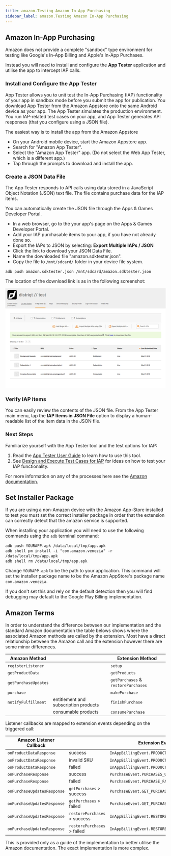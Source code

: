 ```yaml
---
title: amazon.Testing Amazon In-App Purchasing
sidebar_label: amazon.Testing Amazon In-App Purchasing
---
```



## Amazon In-App Purchasing

Amazon does not provide a complete "sandbox" type environment for testing like Google's In-App Billing and Apple's In-App Purchases.  

Instead you will need to install and configure the **App Tester** application and utilise the app to intercept IAP calls.


### Install and Configure the App Tester

App Tester allows you to unit test the In-App Purchasing (IAP) functionality of your app in sandbox mode before you submit the app for publication. You download App Tester from the Amazon Appstore onto the same Android device as your app. The App Tester simulates the production environment. You run IAP-related test cases on your app, and App Tester generates API responses (that you configure using a JSON file).


The easiest way is to install the app from the Amazon Appstore

- On your Android mobile device, start the Amazon Appstore app.
- Search for "Amazon App Tester".
- Select the "Amazon App Tester" app. (Do not select the Web App Tester, which is a different app.)
- Tap through the prompts to download and install the app.


### Create a JSON Data File

The App Tester responds to API calls using data stored in a JavaScript Object Notation (JSON) text file. The file contains purchase data for the IAP items.

You can automatically create the JSON file through the Apps & Games Developer Portal.


- In a web browser, go to the your app's page on the Apps & Games Developer Portal.
- Add your IAP purchasable items to your app, if you have not already done so.
- Export the IAPs to JSON by selecting: **Export Multiple IAPs / JSON**
- Click the link to download your JSON Data File. 
- Name the downloaded file "amazon.sdktester.json".
- Copy the file to `/mnt/sdcard/` folder in your device file system.

```
adb push amazon.sdktester.json /mnt/sdcard/amazon.sdktester.json
```

The location of the download link is as in the following screenshot:

![](images/amazon-testing-download.png)


### Verify IAP Items

You can easily review the contents of the JSON file. From the App Tester main menu, tap the **IAP Items in JSON File** option to display a human-readable list of the item data in the JSON file.


### Next Steps

Familiarize yourself with the App Tester tool and the test options for IAP:

1. Read the [App Tester User Guide](https://developer.amazon.com/docs/in-app-purchasing/iap-app-tester-user-guide.html) to learn how to use this tool.
2. See [Design and Execute Test Cases for IAP](https://developer.amazon.com/docs/in-app-purchasing/iap-design-test-cases.html) for ideas on how to test your IAP functionality.



For more information on any of the processes here see the [Amazon documentation](https://developer.amazon.com/docs/in-app-purchasing/iap-install-and-configure-app-tester.html).




## Set Installer Package

If you are using a non-Amazon device with the Amazon App-Store installed to test you must set the correct installer package in order that the extension can correctly detect that the amazon service is supported. 

When installing your application you will need to use the following commands using the `adb` terminal command:

```
adb push YOURAPP.apk /data/local/tmp/app.apk
adb shell pm install -i "com.amazon.venezia" -r /data/local/tmp/app.apk
adb shell rm /data/local/tmp/app.apk
```

Change `YOURAPP.apk` to be the path to your application. This command will set the installer package name to be the Amazon AppStore's package name `com.amazon.venezia`.

If you don't set this and rely on the default detection then you will find debugging may default to the Google Play Billing implementation.



## Amazon Terms

In order to understand the difference between our implementation and the standard Amazon documentation the table belows shows where the associated Amazon methods are called by the extension. Most have a direct relationship between the Amazon call and the extension however there are some minor differences. 

| Amazon Method | | Extension Method |
| --- | --- | --- |
| `registerListener` | | `setup` |
| `getProductData` | | `getProducts` |
| `getPurchaseUpdates` | | `getPurchases` & `restorePurchases`
| `purchase` | | `makePurchase` |
| `notifyFulfillment` | entitlement and subscription products | `finishPurchase` | 
| | consumable products | `consumePurchase` | 


Listener callbacks are mapped to extension events depending on the triggered call:

| Amazon Listener Callback | | Extension Event(s) |
| --- | --- | --- |
| `onProductDataResponse` | success | `InAppBillingEvent.PRODUCTS_LOADED` |
| `onProductDataResponse` | invalid SKU | `InAppBillingEvent.PRODUCT_INVALID` |
| `onProductDataResponse` | failed | `InAppBillingEvent.PRODUCTS_FAILED` |
| `onPurchaseResponse` | success | `PurchaseEvent.PURCHASES_UPDATED` |
| `onPurchaseResponse` | failed | `PurchaseEvent.PURCHASE_FAILED` |
| `onPurchaseUpdatesResponse` | `getPurchases` > success | `PurchaseEvent.GET_PURCHASES_COMPLETE` |
| `onPurchaseUpdatesResponse` | `getPurchases` > failed | `PurchaseEvent.GET_PURCHASES_FAILED` |
| `onPurchaseUpdatesResponse` | `restorePurchases` > success | `InAppBillingEvent.RESTORE_PURCHASES_SUCCESS` |
| `onPurchaseUpdatesResponse` | `restorePurchases` > failed | `InAppBillingEvent.RESTORE_PURCHASES_FAILED` |


This is provided only as a guide of the implementation to better utilise the Amazon documentation. The exact implementation is more complex.